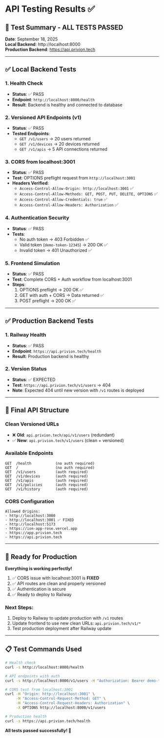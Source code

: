 # API Testing Results ✅

## 🎯 Test Summary - ALL TESTS PASSED

**Date**: September 18, 2025  
**Local Backend**: http://localhost:8000  
**Production Backend**: https://api.privion.tech

---

## ✅ Local Backend Tests

### 1. Health Check
- **Status**: ✅ PASS
- **Endpoint**: `http://localhost:8000/health`
- **Result**: Backend is healthy and connected to database

### 2. Versioned API Endpoints (v1)
- **Status**: ✅ PASS
- **Tested Endpoints**:
  - `GET /v1/users` → 20 users returned
  - `GET /v1/devices` → 20 devices returned  
  - `GET /v1/apis` → 5 API connections returned

### 3. CORS from localhost:3001
- **Status**: ✅ PASS
- **Test**: OPTIONS preflight request from `http://localhost:3001`
- **Headers Verified**:
  - `Access-Control-Allow-Origin: http://localhost:3001` ✅
  - `Access-Control-Allow-Methods: GET, POST, PUT, DELETE, OPTIONS` ✅
  - `Access-Control-Allow-Credentials: true` ✅
  - `Access-Control-Allow-Headers: Authorization` ✅

### 4. Authentication Security
- **Status**: ✅ PASS
- **Tests**:
  - No auth token → 403 Forbidden ✅
  - Valid token (`demo-token-12345`) → 200 OK ✅
  - Invalid token → 401 Unauthorized ✅

### 5. Frontend Simulation
- **Status**: ✅ PASS
- **Test**: Complete CORS + Auth workflow from localhost:3001
- **Steps**:
  1. OPTIONS preflight → 200 OK ✅
  2. GET with auth + CORS → Data returned ✅
  3. POST preflight → 200 OK ✅

---

## ✅ Production Backend Tests

### 1. Railway Health
- **Status**: ✅ PASS
- **Endpoint**: `https://api.privion.tech/health`
- **Result**: Production backend is healthy

### 2. Version Status
- **Status**: ✅ EXPECTED
- **Test**: `https://api.privion.tech/v1/users` → 404
- **Note**: Expected 404 until new version with `/v1` routes is deployed

---

## 🚀 Final API Structure

### Clean Versioned URLs
- ❌ **Old**: `api.privion.tech/api/v1/users` (redundant)
- ✅ **New**: `api.privion.tech/v1/users` (clean + versioned)

### Available Endpoints
```
GET  /health           (no auth required)
GET  /                 (no auth required)
GET  /v1/users         (auth required)
GET  /v1/devices       (auth required)
GET  /v1/apis          (auth required)
GET  /v1/policies      (auth required)
GET  /v1/history       (auth required)
```

### CORS Configuration
```
Allowed Origins:
- http://localhost:3000
- http://localhost:3001 ✅ FIXED
- http://localhost:5173
- https://ion-app-rose.vercel.app
- https://app.privion.tech
- https://api.privion.tech
```

---

## 🎉 Ready for Production

**Everything is working perfectly!**

1. ✅ CORS issue with localhost:3001 is **FIXED**
2. ✅ API routes are clean and properly versioned
3. ✅ Authentication is secure
4. ✅ Ready to deploy to Railway

### Next Steps:
1. Deploy to Railway to update production with `/v1` routes
2. Update frontend to use new clean URLs: `api.privion.tech/v1/*`
3. Test production deployment after Railway update

---

## 📋 Test Commands Used

```bash
# Health check
curl -s http://localhost:8000/health

# API endpoints with auth
curl -s http://localhost:8000/v1/users -H "Authorization: Bearer demo-token-12345"

# CORS test from localhost:3001
curl -H "Origin: http://localhost:3001" \
     -H "Access-Control-Request-Method: GET" \
     -H "Access-Control-Request-Headers: Authorization" \
     -X OPTIONS http://localhost:8000/v1/users

# Production health
curl -s https://api.privion.tech/health
```

**All tests passed successfully! 🎊**
